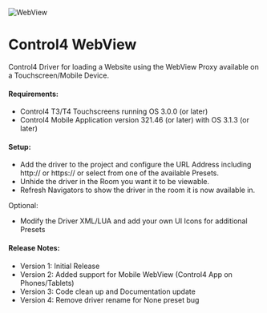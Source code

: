 ![WebView](https://user-images.githubusercontent.com/69341431/158507188-a1bee639-ee9e-4ff9-8e18-40bb07103588.png)

# Control4 WebView

Control4 Driver for loading a Website using the WebView Proxy available on a Touchscreen/Mobile Device.

#### Requirements:
- Control4 T3/T4 Touchscreens running OS 3.0.0 (or later)
- Control4 Mobile Application version 321.46 (or later) with OS 3.1.3 (or later)

#### Setup:
- Add the driver to the project and configure the URL Address including http:// or https:// or select from one of the available Presets.
- Unhide the driver in the Room you want it to be viewable.
- Refresh Navigators to show the driver in the room it is now available in.

Optional:
- Modify the Driver XML/LUA and add your own UI Icons for additional Presets

#### Release Notes:

- Version 1: Initial Release
- Version 2: Added support for Mobile WebView (Control4 App on Phones/Tablets)
- Version 3: Code clean up and Documentation update
- Version 4: Remove driver rename for None preset bug
